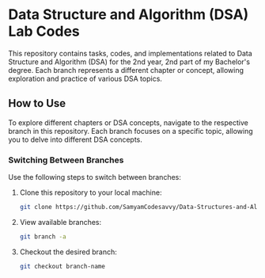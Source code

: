# Data Structure and Algorithm (DSA) Lab Codes
This repository contains tasks, codes, and implementations related to Data Structure and Algorithm (DSA) for the 2nd year, 2nd part of my Bachelor's degree. Each branch represents a different chapter or concept, allowing exploration and practice of various DSA topics.

## How to Use
To explore different chapters or DSA concepts, navigate to the respective branch in this repository. Each branch focuses on a specific topic, allowing you to delve into different DSA concepts.
### Switching Between Branches
Use the following steps to switch between branches:
1. Clone this repository to your local machine:
   ```bash
   git clone https://github.com/SamyamCodesavvy/Data-Structures-and-Algorithms.git
2. View available branches:
   ```bash
   git branch -a
4. Checkout the desired branch:
   ```bash
   git checkout branch-name
